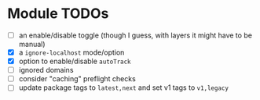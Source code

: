 # Module TODOs

- [ ] an enable/disable toggle (though I guess, with layers it might have to be manual)
- [x] a `ignore-localhost` mode/option
- [x] option to enable/disable `autoTrack`
- [ ] ignored domains
- [ ] consider "caching" preflight checks
- [ ] update package tags to `latest,next` and set v1 tags to `v1,legacy`
